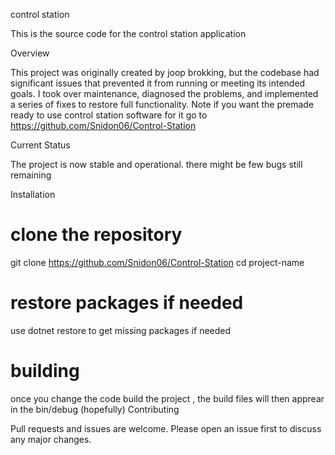 control station 

This  is the source code for the control station application 

Overview

This project was originally created by joop brokking, but the codebase had significant issues that prevented it from running or meeting its intended goals.
I took over maintenance, diagnosed the problems, and implemented a series of fixes to restore full functionality. Note if you want the premade ready to use control station software for it go to https://github.com/Snidon06/Control-Station

Current Status

The project is now stable and operational.
there might be few bugs still remaining

Installation
# clone the repository
git clone https://github.com/Snidon06/Control-Station
cd project-name

# restore packages if needed 
use dotnet restore to get missing packages if needed

# building 
once you change the code build the project , the build files will then apprear in the bin/debug (hopefully)
Contributing

Pull requests and issues are welcome.
Please open an issue first to discuss any major changes.
